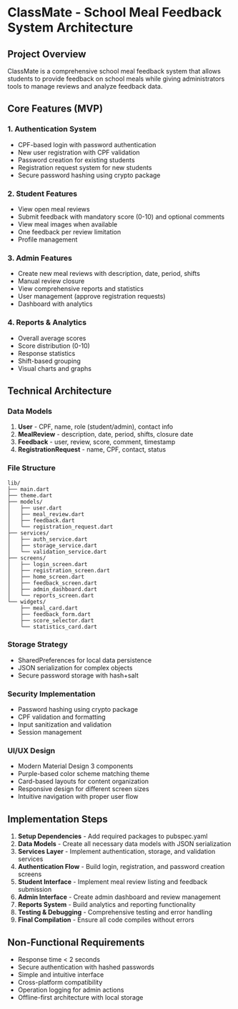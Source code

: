 # ClassMate - School Meal Feedback System Architecture

## Project Overview

ClassMate is a comprehensive school meal feedback system that allows students to provide feedback on school meals while giving administrators tools to manage reviews and analyze feedback data.

## Core Features (MVP)

### 1. Authentication System

- CPF-based login with password authentication
- New user registration with CPF validation
- Password creation for existing students
- Registration request system for new students
- Secure password hashing using crypto package

### 2. Student Features

- View open meal reviews
- Submit feedback with mandatory score (0-10) and optional comments
- View meal images when available
- One feedback per review limitation
- Profile management

### 3. Admin Features

- Create new meal reviews with description, date, period, shifts
- Manual review closure
- View comprehensive reports and statistics
- User management (approve registration requests)
- Dashboard with analytics

### 4. Reports & Analytics

- Overall average scores
- Score distribution (0-10)
- Response statistics
- Shift-based grouping
- Visual charts and graphs

## Technical Architecture

### Data Models

1. **User** - CPF, name, role (student/admin), contact info
2. **MealReview** - description, date, period, shifts, closure date
3. **Feedback** - user, review, score, comment, timestamp
4. **RegistrationRequest** - name, CPF, contact, status

### File Structure

```
lib/
├── main.dart
├── theme.dart
├── models/
│   ├── user.dart
│   ├── meal_review.dart
│   ├── feedback.dart
│   └── registration_request.dart
├── services/
│   ├── auth_service.dart
│   ├── storage_service.dart
│   └── validation_service.dart
├── screens/
│   ├── login_screen.dart
│   ├── registration_screen.dart
│   ├── home_screen.dart
│   ├── feedback_screen.dart
│   ├── admin_dashboard.dart
│   └── reports_screen.dart
└── widgets/
    ├── meal_card.dart
    ├── feedback_form.dart
    ├── score_selector.dart
    └── statistics_card.dart
```

### Storage Strategy

- SharedPreferences for local data persistence
- JSON serialization for complex objects
- Secure password storage with hash+salt

### Security Implementation

- Password hashing using crypto package
- CPF validation and formatting
- Input sanitization and validation
- Session management

### UI/UX Design

- Modern Material Design 3 components
- Purple-based color scheme matching theme
- Card-based layouts for content organization
- Responsive design for different screen sizes
- Intuitive navigation with proper user flow

## Implementation Steps

1. **Setup Dependencies** - Add required packages to pubspec.yaml
2. **Data Models** - Create all necessary data models with JSON serialization
3. **Services Layer** - Implement authentication, storage, and validation services
4. **Authentication Flow** - Build login, registration, and password creation screens
5. **Student Interface** - Implement meal review listing and feedback submission
6. **Admin Interface** - Create admin dashboard and review management
7. **Reports System** - Build analytics and reporting functionality
8. **Testing & Debugging** - Comprehensive testing and error handling
9. **Final Compilation** - Ensure all code compiles without errors

## Non-Functional Requirements

- Response time < 2 seconds
- Secure authentication with hashed passwords
- Simple and intuitive interface
- Cross-platform compatibility
- Operation logging for admin actions
- Offline-first architecture with local storage
